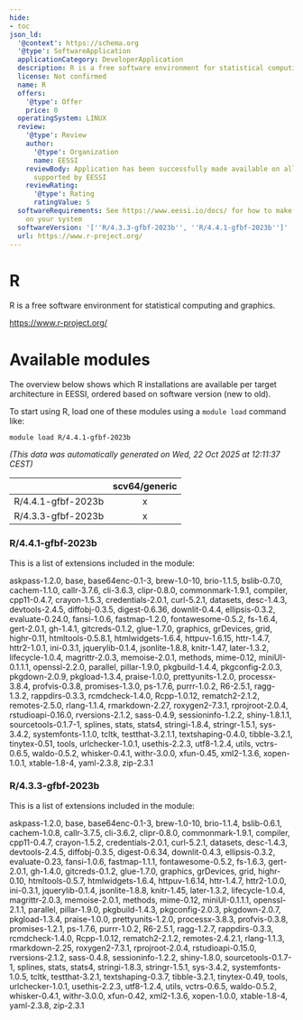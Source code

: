 ```yaml
---
hide:
- toc
json_ld:
  '@context': https://schema.org
  '@type': SoftwareApplication
  applicationCategory: DeveloperApplication
  description: R is a free software environment for statistical computing and graphics.
  license: Not confirmed
  name: R
  offers:
    '@type': Offer
    price: 0
  operatingSystem: LINUX
  review:
    '@type': Review
    author:
      '@type': Organization
      name: EESSI
    reviewBody: Application has been successfully made available on all architectures
      supported by EESSI
    reviewRating:
      '@type': Rating
      ratingValue: 5
  softwareRequirements: See https://www.eessi.io/docs/ for how to make EESSI available
    on your system
  softwareVersion: '[''R/4.3.3-gfbf-2023b'', ''R/4.4.1-gfbf-2023b'']'
  url: https://www.r-project.org/
---
```


R
=


R is a free software environment for statistical computing and graphics.

https://www.r-project.org/
# Available modules


The overview below shows which R installations are available per target architecture in EESSI, ordered based on software version (new to old).

To start using R, load one of these modules using a `module load` command like:

```shell
module load R/4.4.1-gfbf-2023b
```

*(This data was automatically generated on Wed, 22 Oct 2025 at 12:11:37 CEST)*

| |scv64/generic|
| :---: | :---: |
|R/4.4.1-gfbf-2023b|x|
|R/4.3.3-gfbf-2023b|x|


### R/4.4.1-gfbf-2023b

This is a list of extensions included in the module:

askpass-1.2.0, base, base64enc-0.1-3, brew-1.0-10, brio-1.1.5, bslib-0.7.0, cachem-1.1.0, callr-3.7.6, cli-3.6.3, clipr-0.8.0, commonmark-1.9.1, compiler, cpp11-0.4.7, crayon-1.5.3, credentials-2.0.1, curl-5.2.1, datasets, desc-1.4.3, devtools-2.4.5, diffobj-0.3.5, digest-0.6.36, downlit-0.4.4, ellipsis-0.3.2, evaluate-0.24.0, fansi-1.0.6, fastmap-1.2.0, fontawesome-0.5.2, fs-1.6.4, gert-2.0.1, gh-1.4.1, gitcreds-0.1.2, glue-1.7.0, graphics, grDevices, grid, highr-0.11, htmltools-0.5.8.1, htmlwidgets-1.6.4, httpuv-1.6.15, httr-1.4.7, httr2-1.0.1, ini-0.3.1, jquerylib-0.1.4, jsonlite-1.8.8, knitr-1.47, later-1.3.2, lifecycle-1.0.4, magrittr-2.0.3, memoise-2.0.1, methods, mime-0.12, miniUI-0.1.1.1, openssl-2.2.0, parallel, pillar-1.9.0, pkgbuild-1.4.4, pkgconfig-2.0.3, pkgdown-2.0.9, pkgload-1.3.4, praise-1.0.0, prettyunits-1.2.0, processx-3.8.4, profvis-0.3.8, promises-1.3.0, ps-1.7.6, purrr-1.0.2, R6-2.5.1, ragg-1.3.2, rappdirs-0.3.3, rcmdcheck-1.4.0, Rcpp-1.0.12, rematch2-2.1.2, remotes-2.5.0, rlang-1.1.4, rmarkdown-2.27, roxygen2-7.3.1, rprojroot-2.0.4, rstudioapi-0.16.0, rversions-2.1.2, sass-0.4.9, sessioninfo-1.2.2, shiny-1.8.1.1, sourcetools-0.1.7-1, splines, stats, stats4, stringi-1.8.4, stringr-1.5.1, sys-3.4.2, systemfonts-1.1.0, tcltk, testthat-3.2.1.1, textshaping-0.4.0, tibble-3.2.1, tinytex-0.51, tools, urlchecker-1.0.1, usethis-2.2.3, utf8-1.2.4, utils, vctrs-0.6.5, waldo-0.5.2, whisker-0.4.1, withr-3.0.0, xfun-0.45, xml2-1.3.6, xopen-1.0.1, xtable-1.8-4, yaml-2.3.8, zip-2.3.1

### R/4.3.3-gfbf-2023b

This is a list of extensions included in the module:

askpass-1.2.0, base, base64enc-0.1-3, brew-1.0-10, brio-1.1.4, bslib-0.6.1, cachem-1.0.8, callr-3.7.5, cli-3.6.2, clipr-0.8.0, commonmark-1.9.1, compiler, cpp11-0.4.7, crayon-1.5.2, credentials-2.0.1, curl-5.2.1, datasets, desc-1.4.3, devtools-2.4.5, diffobj-0.3.5, digest-0.6.34, downlit-0.4.3, ellipsis-0.3.2, evaluate-0.23, fansi-1.0.6, fastmap-1.1.1, fontawesome-0.5.2, fs-1.6.3, gert-2.0.1, gh-1.4.0, gitcreds-0.1.2, glue-1.7.0, graphics, grDevices, grid, highr-0.10, htmltools-0.5.7, htmlwidgets-1.6.4, httpuv-1.6.14, httr-1.4.7, httr2-1.0.0, ini-0.3.1, jquerylib-0.1.4, jsonlite-1.8.8, knitr-1.45, later-1.3.2, lifecycle-1.0.4, magrittr-2.0.3, memoise-2.0.1, methods, mime-0.12, miniUI-0.1.1.1, openssl-2.1.1, parallel, pillar-1.9.0, pkgbuild-1.4.3, pkgconfig-2.0.3, pkgdown-2.0.7, pkgload-1.3.4, praise-1.0.0, prettyunits-1.2.0, processx-3.8.3, profvis-0.3.8, promises-1.2.1, ps-1.7.6, purrr-1.0.2, R6-2.5.1, ragg-1.2.7, rappdirs-0.3.3, rcmdcheck-1.4.0, Rcpp-1.0.12, rematch2-2.1.2, remotes-2.4.2.1, rlang-1.1.3, rmarkdown-2.25, roxygen2-7.3.1, rprojroot-2.0.4, rstudioapi-0.15.0, rversions-2.1.2, sass-0.4.8, sessioninfo-1.2.2, shiny-1.8.0, sourcetools-0.1.7-1, splines, stats, stats4, stringi-1.8.3, stringr-1.5.1, sys-3.4.2, systemfonts-1.0.5, tcltk, testthat-3.2.1, textshaping-0.3.7, tibble-3.2.1, tinytex-0.49, tools, urlchecker-1.0.1, usethis-2.2.3, utf8-1.2.4, utils, vctrs-0.6.5, waldo-0.5.2, whisker-0.4.1, withr-3.0.0, xfun-0.42, xml2-1.3.6, xopen-1.0.0, xtable-1.8-4, yaml-2.3.8, zip-2.3.1